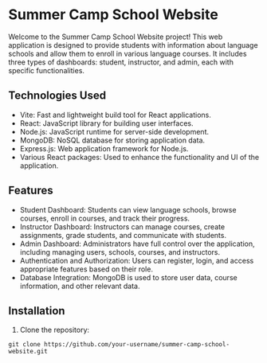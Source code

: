 # Summer Camp School Website

Welcome to the Summer Camp School Website project! This web application is designed to provide students with information about language schools and allow them to enroll in various language courses. It includes three types of dashboards: student, instructor, and admin, each with specific functionalities.

## Technologies Used

- Vite: Fast and lightweight build tool for React applications.
- React: JavaScript library for building user interfaces.
- Node.js: JavaScript runtime for server-side development.
- MongoDB: NoSQL database for storing application data.
- Express.js: Web application framework for Node.js.
- Various React packages: Used to enhance the functionality and UI of the application.

## Features

- Student Dashboard: Students can view language schools, browse courses, enroll in courses, and track their progress.
- Instructor Dashboard: Instructors can manage courses, create assignments, grade students, and communicate with students.
- Admin Dashboard: Administrators have full control over the application, including managing users, schools, courses, and instructors.
- Authentication and Authorization: Users can register, login, and access appropriate features based on their role.
- Database Integration: MongoDB is used to store user data, course information, and other relevant data.

## Installation

1. Clone the repository:

```shell
git clone https://github.com/your-username/summer-camp-school-website.git
```
